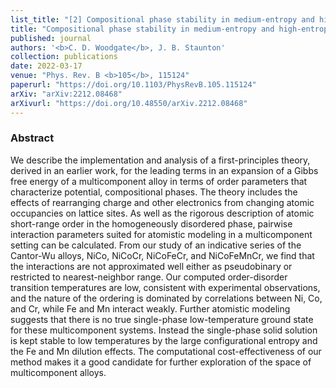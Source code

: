 ```yaml
---
list_title: "[2] Compositional phase stability in medium-entropy and high-entropy Cantor-Wu alloys from an <i>ab initio</i> all-electron, Landau-type theory and atomistic modelling"
title: "Compositional phase stability in medium-entropy and high-entropy Cantor-Wu alloys from an <i>ab initio</i> all-electron, Landau-type theory and atomistic modelling"
published: journal
authors: '<b>C. D. Woodgate</b>, J. B. Staunton'
collection: publications
date: 2022-03-17
venue: "Phys. Rev. B <b>105</b>, 115124"
paperurl: "https://doi.org/10.1103/PhysRevB.105.115124"
arXiv: "arXiv:2212.08468"
arXivurl: "https://doi.org/10.48550/arXiv.2212.08468"
---
```


<h3>Abstract</h3>
We describe the implementation and analysis of a first-principles theory, derived in an earlier work, for the leading terms in an expansion of a Gibbs free energy of a multicomponent alloy in terms of order parameters that characterize potential, compositional phases. The theory includes the effects of rearranging charge and other electronics from changing atomic occupancies on lattice sites. As well as the rigorous description of atomic short-range order in the homogeneously disordered phase, pairwise interaction parameters suited for atomistic modeling in a multicomponent setting can be calculated. From our study of an indicative series of the Cantor-Wu alloys, NiCo, NiCoCr, NiCoFeCr, and NiCoFeMnCr, we find that the interactions are not approximated well either as pseudobinary or restricted to nearest-neighbor range. Our computed order-disorder transition temperatures are low, consistent with experimental observations, and the nature of the ordering is dominated by correlations between Ni, Co, and Cr, while Fe and Mn interact weakly. Further atomistic modeling suggests that there is no true single-phase low-temperature ground state for these multicomponent systems. Instead the single-phase solid solution is kept stable to low temperatures by the large configurational entropy and the Fe and Mn dilution effects. The computational cost-effectiveness of our method makes it a good candidate for further exploration of the space of multicomponent alloys.
